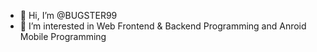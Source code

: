 - 👋 Hi, I’m @BUGSTER99
- 👀 I’m interested in Web Frontend & Backend Programming and Anroid Mobile Programming

<!---
BUGSTER99/BUGSTER99 is a ✨ special ✨ repository because its `README.md` (this file) appears on your GitHub profile.
You can click the Preview link to take a look at your changes.
--->
